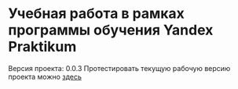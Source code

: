 # Учебная работа в рамках программы обучения Yandex Praktikum

Версия проекта: 0.0.3
Протестировать текущую рабочую версию проекта можно [здесь][link]

[link]:a-ishere.github.io/form/